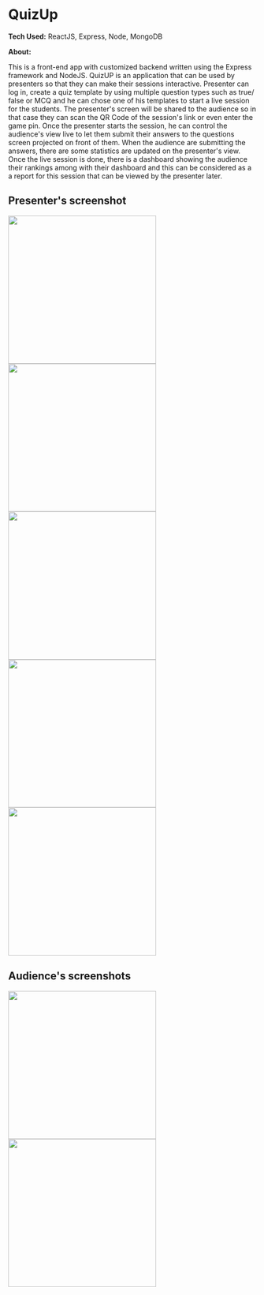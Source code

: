 # QuizUp

**Tech Used:** ReactJS, Express, Node, MongoDB

**About:** 

This is a front-end app with customized backend written using the Express framework and NodeJS. QuizUP is an application that can be used by presenters so that they 
can make their sessions interactive. Presenter can log in, create a quiz template by using multiple question types such as true/ false or MCQ and he can chose one of 
his templates to start a live session for the students. The presenter's screen will be shared to the audience so in that case they can scan the QR Code of the session's 
link or even enter the game pin. Once the presenter starts the session, he can control the audience's view live to let them submit their answers to the questions
screen projected on front of them. When the audience are submitting the answers, there are some statistics are updated on the presenter's view. Once the live session is 
done, there is a dashboard showing the audience their rankings among with their dashboard and this can be considered as a a report for this session that can be viewed by
the presenter later.

## Presenter's screenshot
<div style="width: 100%; display: flex; flex-wrap: wrap; justify-content: space-between; align-content: center">
<img src="https://user-images.githubusercontent.com/47497598/193188380-aa7608d2-9f11-4a9c-b495-a06022215e49.png" width="300"/>
<img src="https://user-images.githubusercontent.com/47497598/193188473-d7167052-d300-4067-a1a4-2410d0604092.png" width="300"/>
<img src="https://user-images.githubusercontent.com/47497598/193188646-3c8f08da-9e1b-4b19-bfad-3331f682a132.png" width="300"/>
<img src="https://user-images.githubusercontent.com/47497598/193188686-1235e6be-0540-4ce5-bc95-18ee3340d218.png" width="300"/>
<img src="https://user-images.githubusercontent.com/47497598/193188724-c5a9b5ce-aa1a-4fce-bea0-75c58e927165.png" width="300"/>
</div>

## Audience's screenshots
<div style="width: 100%; display: flex; flex-wrap: wrap; justify-content: space-between; align-content: center">
<img src="https://user-images.githubusercontent.com/47497598/193188766-5b35eae1-0391-411b-b693-42f9934feecc.png" width="300"/>
<img src="https://user-images.githubusercontent.com/47497598/193188790-39545e21-abd1-47b0-94b1-300cddd5fadf.png" width="300"/>
</div>
